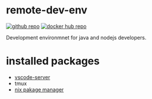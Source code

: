 # remote-dev-env

[![github repo](https://img.shields.io/badge/github-repo-brightgreen.svg?style=flat)](https://github.com/ui3o/remote-dev-env/)
[![docker hub repo](https://img.shields.io/badge/dovker-hub-brightgreen.svg?style=flat)](https://hub.docker.com/r/ui3o/remote-dev-env)

Development environmnet for java and nodejs developers.

# installed packages

* [vscode-server](https://github.com/coder/code-server)
* tmux
* [nix pakage manager](https://nixos.org/)

